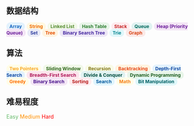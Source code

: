 <link rel="stylesheet" href="style.css">

<h2>数据结构</h2>

<span style="background-color:#E3F2FD; color:#1565C0; padding:3px 8px; border-radius:12px; font-size:12px; font-weight:bold;">Array</span>
<span style="background-color:#FFF8E1; color:#EF6C00; padding:3px 8px; border-radius:12px; font-size:12px; font-weight:bold;">String</span>
<span style="background-color:#F1F8E9; color:#558B2F; padding:3px 8px; border-radius:12px; font-size:12px; font-weight:bold;">Linked List</span>
<span style="background-color:#E8F5E9; color:#2E7D32; padding:3px 8px; border-radius:12px; font-size:12px; font-weight:bold;">Hash Table</span>
<span style="background-color:#FFEBEE; color:#C62828; padding:3px 8px; border-radius:12px; font-size:12px; font-weight:bold;">Stack</span>
<span style="background-color:#E0F2F1; color:#00695C; padding:3px 8px; border-radius:12px; font-size:12px; font-weight:bold;">Queue</span>
<span style="background-color:#F3E5F5; color:#6A1B9A; padding:3px 8px; border-radius:12px; font-size:12px; font-weight:bold;">Heap (Priority Queue)</span>
<span style="background-color:#E8EAF6; color:#303F9F; padding:3px 8px; border-radius:12px; font-size:12px; font-weight:bold;">Set</span>
<span style="background-color:#FFF3E0; color:#E65100; padding:3px 8px; border-radius:12px; font-size:12px; font-weight:bold;">Tree</span>
<span style="background-color:#EDE7F6; color:#4527A0; padding:3px 8px; border-radius:12px; font-size:12px; font-weight:bold;">Binary Search Tree</span>
<span style="background-color:#E0F7FA; color:#00838F; padding:3px 8px; border-radius:12px; font-size:12px; font-weight:bold;">Trie</span>
<span style="background-color:#FBE9E7; color:#D84315; padding:3px 8px; border-radius:12px; font-size:12px; font-weight:bold;">Graph</span>


<h2>算法</h2>

<span style="background-color:#FFFDE7; color:#F9A825; padding:3px 8px; border-radius:12px; font-size:12px; font-weight:bold;">Two Pointers</span>
<span style="background-color:#F1F8E9; color:#33691E; padding:3px 8px; border-radius:12px; font-size:12px; font-weight:bold;">Sliding Window</span>
<span style="background-color:#F9FBE7; color:#827717; padding:3px 8px; border-radius:12px; font-size:12px; font-weight:bold;">Recursion</span>
<span style="background-color:#FFF3E0; color:#E64A19; padding:3px 8px; border-radius:12px; font-size:12px; font-weight:bold;">Backtracking</span>
<span style="background-color:#E3F2FD; color:#0D47A1; padding:3px 8px; border-radius:12px; font-size:12px; font-weight:bold;">Depth-First Search</span>
<span style="background-color:#FCE4EC; color:#AD1457; padding:3px 8px; border-radius:12px; font-size:12px; font-weight:bold;">Breadth-First Search</span>
<span style="background-color:#E0F2F1; color:#004D40; padding:3px 8px; border-radius:12px; font-size:12px; font-weight:bold;">Divide & Conquer</span>
<span style="background-color:#E8F5E9; color:#1B5E20; padding:3px 8px; border-radius:12px; font-size:12px; font-weight:bold;">Dynamic Programming</span>
<span style="background-color:#FFFDE7; color:#FF6F00; padding:3px 8px; border-radius:12px; font-size:12px; font-weight:bold;">Greedy</span>
<span style="background-color:#F3E5F5; color:#4A148C; padding:3px 8px; border-radius:12px; font-size:12px; font-weight:bold;">Binary Search</span>
<span style="background-color:#FFEBEE; color:#B71C1C; padding:3px 8px; border-radius:12px; font-size:12px; font-weight:bold;">Sorting</span>
<span style="background-color:#E1F5FE; color:#01579B; padding:3px 8px; border-radius:12px; font-size:12px; font-weight:bold;">Search</span>
<span style="background-color:#FFFDE7; color:#F57F17; padding:3px 8px; border-radius:12px; font-size:12px; font-weight:bold;">Math</span>
<span style="background-color:#E0F7FA; color:#006064; padding:3px 8px; border-radius:12px; font-size:12px; font-weight:bold;">Bit Manipulation</span>


<h2>难易程度</h2>
<font color="#66BB6A">Easy</font>
<font color="#FF8F00">Medium</font>
<font color="#FF0000">Hard</font>

